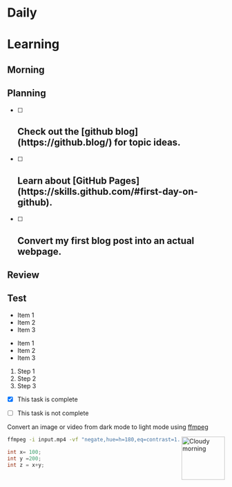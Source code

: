 # Daily <h1>  Learning

##  Morning <h2> Planning
- [ ] <h2> Check out the [github blog](https://github.blog/) for topic ideas.
- [ ] <h2> Learn about [GitHub Pages](https://skills.github.com/#first-day-on-github).
- [ ] <h2> Convert my first blog post into an actual webpage.

## Review <h2> Test

- Item 1
- Item 2
- Item 3
* Item 1
* Item 2
* Item 3
1. Step 1
1. Step 2
1. Step 3
- [x] This task is complete
- [ ] This task is not complete


Convert an image or video from dark mode to light mode using [ffmpeg](https://www.ffmpeg.org)

<img alt="Cloudy morning" src="https://octodex.github.com/images/cloud.jpg" width="100" align="right">




```bash
ffmpeg -i input.mp4 -vf "negate,hue=h=180,eq=contrast=1.2:saturation=1.1" output.mp4
```
```java
int x= 100;
int y =200;
int z = x+y;


